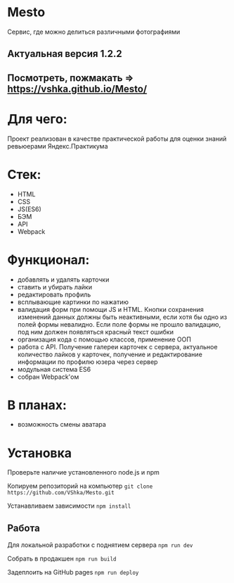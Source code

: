 # Mesto
Сервис, где можно делиться различными фотографиями

## Актуальная версия 1.2.2

## Посмотреть, пожмакать =>  https://vshka.github.io/Mesto/

# Для чего:
Проект реализован в качестве практической работы для оценки знаний ревьюерами Яндекс.Практикума

# Стек: 
- HTML
- CSS
- JS(ES6)
- БЭМ
- API
- Webpack

# Функционал:
- добавлять и удалять карточки
- ставить и убирать лайки
- редактировать профиль
- всплывающие картинки по нажатию
- валидация форм при помощи JS и HTML. Кнопки сохранения изменений данных должны быть неактивными, если хотя бы одно из полей формы невалидно. Если поле формы не прошло валидацию, под ним должен появляться красный текст ошибки
- организация кода с помощью классов, применение ООП
- работа с API. Получение галереи карточек с сервера, актуальное количество лайков у карточек, получение и редактирование информации по профилю юзера через сервер
- модульная система ES6
- собран Webpack'ом

# В планах: 
- возможность смены аватара

# Установка
Проверьте наличие установленного node.js и npm

Копируем репозиторий на компьютер 
`git clone https://github.com/VShka/Mesto.git`

Устанавливаем зависимости
`npm install`

## Работа 

Для локальной разработки с поднятием сервера
`npm run dev`

Собрать в продакшен 
`npm run build`

Задеплоить на GitHub pages
`npm run deploy`
